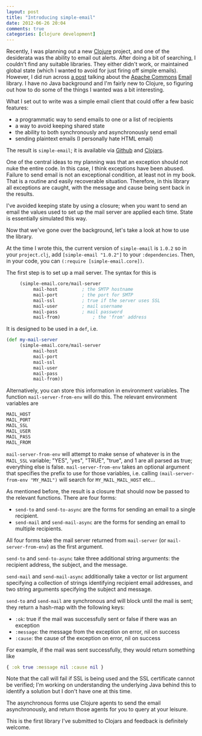 ```yaml
---
layout: post
title: "Introducing simple-email"
date: 2012-06-26 20:04
comments: true
categories: [clojure development]
---
```


Recently, I was planning out a new [Clojure](http://www.clojure.org) project,
and one of the desiderata was the ability to email out alerts. After doing a
bit of searching, I couldn't find any suitable libraries. They either didn't
work, or maintained global state (which I wanted to avoid for just firing
off simple emails). However, I did run across [a post](http://will.groppe.us/post/406065542/sending-email-from-clojure)
talking about the
[Apache Commons](http://commons.apache.org/) [Email](http://commons.apache.org/email/)
library. I have no Java background and I'm fairly new to Clojure, so figuring out 
how to do some of the things I wanted was a bit interesting.


What I set out to write was a simple email client that could offer a few basic features:

* a programmatic way to send emails to one or a list of recipients
* a way to avoid keeping shared state
* the ability to both synchronously and asynchronously send email
* sending plaintext emails (I personally hate HTML email)

The result is `simple-email`; it is available via 
[Github](https://github.com/kisom/simple-email) and 
[Clojars](https://clojars.org/simple-email).

One of the central ideas to my planning was that an exception should not nuke 
the entire code. In this case, I think exceptions have been abused. Failure to
send email is not an exceptional condition, at least not in my book. That is a 
routine and easily recoverable situation. Therefore, in this library all exceptions
are caught, with the message and cause being sent back in the results.

I've avoided keeping state by using a closure; when you want to send an email
the values used to set up the mail server are applied each time. State is
essentially simulated this way. 

Now that we've gone over the background, let's take a look at how to use the
library.

At the time I wrote this, the current version of `simple-email` is `1.0.2` so
in your `project.clj`, add `[simple-email "1.0.2"]` to your `:dependencies`. Then,
in your code, you can `(:require [simple-email.core])`.

The first step is to set up a mail server. The syntax for this is

```clojure
     (simple-email.core/mail-server
          mail-host			; the SMTP hostname
          mail-port			; the port for SMTP
          mail-ssl			; true if the server uses SSL
          mail-user			; mail username
          mail-pass			; mail password
          mail-from)			; the 'from' address
```

It is designed to be used in a `def`, i.e.

```clojure
(def my-mail-server
     (simple-email.core/mail-server
          mail-host
          mail-port
          mail-ssl
          mail-user
          mail-pass
          mail-from))
```

Alternatively, you can store this information in environment variables. The
function `mail-server-from-env` will do this. The relevant environment variables
are

```bash
MAIL_HOST
MAIL_PORT
MAIL_SSL
MAIL_USER
MAIL_PASS
MAIL_FROM
```

`mail-server-from-env` will attempt to make sense of whatever is in the 
`MAIL_SSL` variable; "YES", 'yes", "TRUE", "true", and 1 are all parsed
as true; everything else is false. `mail-server-from-env` takes an optional
argument that specifies the prefix to use for those variables, i.e. calling
`(mail-server-from-env "MY_MAIL")` will search for `MY_MAIL_MAIL_HOST` etc...

As mentioned before, the result is a closure that should now be passed to
the relevant functions. There are four forms:

* `send-to` and `send-to-async` are the forms for sending an email to a single
recipient.
* `send-mail` and `send-mail-async` are the forms for sending an email to
multiple recipients.

All four forms take the mail server returned from `mail-server` (or
`mail-server-from-env`) as the first argument.

`send-to` and `send-to-async` take three additional string arguments:
the recipient address, the subject, and the message.

`send-mail` and `send-mail-async` additionally take a vector or list argument
specifying a collection of strings identifying recipient email addresses, and
two string arguments specifying the subject and message.

`send-to` and `send-mail` are synchronous and will block until the mail is
sent; they return a hash-map with the following keys:

* `:ok`: true if the mail was successfully sent or false if there was an exception
* `:message`: the message from the exception on error, nil on success
* `:cause`: the cause of the exception on error, nil on success

For example, if the mail was sent successfully, they would return something like

```clojure
{ :ok true :message nil :cause nil }
```

Note that the call will fail if SSL is being used and the SSL certificate cannot be
verified; I'm working on understanding the underlying Java behind this to identify
a solution but I don't have one at this time.

The asynchronous forms use Clojure agents to send the email asynchronously, 
and return those agents for you to query at your leisure.

This is the first library I've submitted to Clojars and feedback is definitely welcome.

